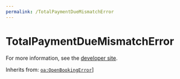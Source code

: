 ```yaml
---
permalink: /TotalPaymentDueMismatchError
---
```


# TotalPaymentDueMismatchError


For more information, see the [developer site](https://developer.openactive.io/data-model/types/totalpaymentduemismatcherror).

Inherits from: [`oa:OpenBookingError`](https://openactive.io/OpenBookingError)]
